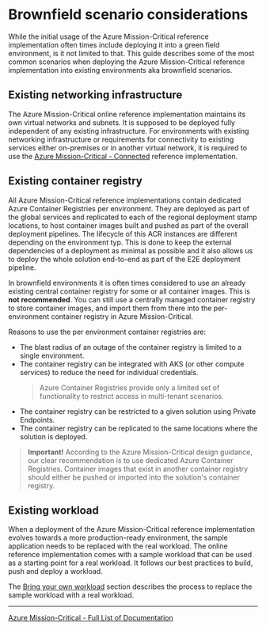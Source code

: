 # Brownfield scenario considerations

While the initial usage of the Azure Mission-Critical reference implementation often times include deploying it into a green field environment, is it not limited to that. This guide describes some of the most common scenarios when deploying the Azure Mission-Critical reference implementation into existing environments aka brownfield scenarios.

## Existing networking infrastructure

The Azure Mission-Critical online reference implementation maintains its own virtual networks and subnets. It is supposed to be deployed fully independent of any existing infrastructure. For environments with existing networking infrastructure or requirements for connectivity to existing services either on-premises or in another virtual network, it is required to use the [Azure Mission-Critical - Connected](https://github.com/Azure/Mission-Critical-Connected/) reference implementation.

## Existing container registry

All Azure Mission-Critical reference implementations contain dedicated Azure Container Registries per environment. They are deployed as part of the global services and replicated to each of the regional deployment stamp locations, to host container images built and pushed as part of the overall deployment pipelines. The lifecycle of this ACR instances are different depending on the environment typ. This is done to keep the external dependencies of a deployment as minimal as possible and it also allows us to deploy the whole solution end-to-end as part of the E2E deployment pipeline.

In brownfield environments it is often times considered to use an already existing central container registry for some or all container images. This is **not recommended**. You can still use a centrally managed container registry to store container images, and import them from there into the per-environment container registry in Azure Mission-Critical.

Reasons to use the per environment container registries are:

- The blast radius of an outage of the container registry is limited to a single environment.
- The container registry can be integrated with AKS (or other compute services) to reduce the need for individual credentials.
  > Azure Container Registries provide only a limited set of functionality to restrict access in multi-tenant scenarios.
- The container registry can be restricted to a given solution using Private Endpoints.
- The container registry can be replicated to the same locations where the solution is deployed.

> **Important!** According to the Azure Mission-Critical design guidance, our clear recommendation is to use dedicated Azure Container Registries. Container images that exist in another container registry should either be pushed or imported into the solution's container registry.

## Existing workload

When a deployment of the Azure Mission-Critical reference implementation evolves towards a more production-ready environment, the sample application needs to be replaced with the real workload. The online reference implementation comes with a sample workload that can be used as a starting point for a real workload. It follows our best practices to build, push and deploy a workload.

The [Bring your own workload](./Bring-your-own-workload.md) section describes the process to replace the sample workload with a real workload.

---

[Azure Mission-Critical - Full List of Documentation](/docs/README.md)
